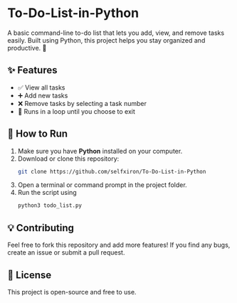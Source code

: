 # To-Do-List-in-Python
A basic command-line to-do list that lets you add, view, and remove tasks easily. Built using Python, this project helps you stay organized and productive. 🚀

## ✨ Features
- ✅ View all tasks
- ➕ Add new tasks
- ❌ Remove tasks by selecting a task number
- 🔁 Runs in a loop until you choose to exit

## 🚀 How to Run
1. Make sure you have **Python** installed on your computer.
2. Download or clone this repository:
   ```sh
   git clone https://github.com/selfxiron/To-Do-List-in-Python
3. Open a terminal or command prompt in the project folder.
4. Run the script using
   ```sh
   python3 todo_list.py

## 💡 Contributing
Feel free to fork this repository and add more features! If you find any bugs, create an issue or submit a pull request.

## 📜 License
This project is open-source and free to use.
